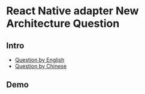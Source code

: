 # React Native adapter New Architecture Question

## Intro

- [Question by English](./Question-en.md)
- [Question by Chinese](./Question-en.md)

## Demo